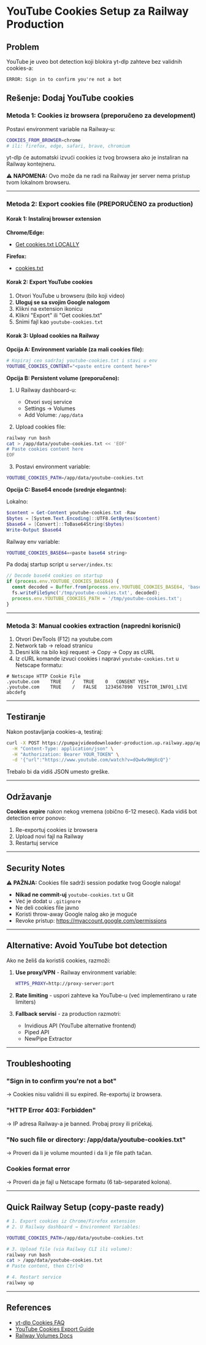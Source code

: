 # YouTube Cookies Setup za Railway Production

## Problem
YouTube je uveo bot detection koji blokira yt-dlp zahteve bez validnih cookies-a:
```
ERROR: Sign in to confirm you're not a bot
```

## Rešenje: Dodaj YouTube cookies

### Metoda 1: Cookies iz browsera (preporučeno za development)

Postavi environment variable na Railway-u:
```bash
COOKIES_FROM_BROWSER=chrome
# ili: firefox, edge, safari, brave, chromium
```

yt-dlp će automatski izvući cookies iz tvog browsera ako je instaliran na Railway kontejneru.

⚠️ **NAPOMENA:** Ovo može da ne radi na Railway jer server nema pristup tvom lokalnom browseru.

---

### Metoda 2: Export cookies file (PREPORUČENO za production)

#### Korak 1: Instaliraj browser extension

**Chrome/Edge:**
- [Get cookies.txt LOCALLY](https://chrome.google.com/webstore/detail/get-cookiestxt-locally/cclelndahbckbenkjhflpdbgdldlbecc)

**Firefox:**
- [cookies.txt](https://addons.mozilla.org/en-US/firefox/addon/cookies-txt/)

#### Korak 2: Export YouTube cookies

1. Otvori YouTube u browseru (bilo koji video)
2. **Uloguj se sa svojim Google nalogom**
3. Klikni na extension ikonicu
4. Klikni "Export" ili "Get cookies.txt"
5. Snimi fajl kao `youtube-cookies.txt`

#### Korak 3: Upload cookies na Railway

**Opcija A: Environment variable (za mali cookies file):**

```bash
# Kopiraj ceo sadržaj youtube-cookies.txt i stavi u env
YOUTUBE_COOKIES_CONTENT="<paste entire content here>"
```

**Opcija B: Persistent volume (preporučeno):**

1. U Railway dashboard-u:
   - Otvori svoj service
   - Settings → Volumes
   - Add Volume: `/app/data`

2. Upload cookies file:
```bash
railway run bash
cat > /app/data/youtube-cookies.txt << 'EOF'
# Paste cookies content here
EOF
```

3. Postavi environment variable:
```bash
YOUTUBE_COOKIES_PATH=/app/data/youtube-cookies.txt
```

**Opcija C: Base64 encode (srednje elegantno):**

Lokalno:
```powershell
$content = Get-Content youtube-cookies.txt -Raw
$bytes = [System.Text.Encoding]::UTF8.GetBytes($content)
$base64 = [Convert]::ToBase64String($bytes)
Write-Output $base64
```

Railway env variable:
```bash
YOUTUBE_COOKIES_BASE64=<paste base64 string>
```

Pa dodaj startup script u `server/index.ts`:
```typescript
// Decode base64 cookies on startup
if (process.env.YOUTUBE_COOKIES_BASE64) {
  const decoded = Buffer.from(process.env.YOUTUBE_COOKIES_BASE64, 'base64').toString('utf8');
  fs.writeFileSync('/tmp/youtube-cookies.txt', decoded);
  process.env.YOUTUBE_COOKIES_PATH = '/tmp/youtube-cookies.txt';
}
```

---

### Metoda 3: Manual cookies extraction (napredni korisnici)

1. Otvori DevTools (F12) na youtube.com
2. Network tab → reload stranicu
3. Desni klik na bilo koji request → Copy → Copy as cURL
4. Iz cURL komande izvuci cookies i napravi `youtube-cookies.txt` u Netscape formatu:

```
# Netscape HTTP Cookie File
.youtube.com	TRUE	/	TRUE	0	CONSENT	YES+
.youtube.com	TRUE	/	FALSE	1234567890	VISITOR_INFO1_LIVE	abcdefg
```

---

## Testiranje

Nakon postavljanja cookies-a, testiraj:

```bash
curl -X POST https://pumpajvideodownloader-production.up.railway.app/api/analyze \
  -H "Content-Type: application/json" \
  -H "Authorization: Bearer YOUR_TOKEN" \
  -d '{"url":"https://www.youtube.com/watch?v=dQw4w9WgXcQ"}'
```

Trebalo bi da vidiš JSON umesto greške.

---

## Održavanje

**Cookies expire** nakon nekog vremena (obično 6-12 meseci). Kada vidiš bot detection error ponovo:

1. Re-exportuj cookies iz browsera
2. Upload novi fajl na Railway
3. Restartuj service

---

## Security Notes

⚠️ **PAŽNJA:** Cookies file sadrži session podatke tvog Google naloga!

- **Nikad ne commit-uj** `youtube-cookies.txt` u Git
- Već je dodat u `.gitignore`
- Ne deli cookies file javno
- Koristi throw-away Google nalog ako je moguće
- Revoke pristup: https://myaccount.google.com/permissions

---

## Alternative: Avoid YouTube bot detection

Ako ne želiš da koristiš cookies, razmoži:

1. **Use proxy/VPN** - Railway environment variable:
   ```bash
   HTTPS_PROXY=http://proxy-server:port
   ```

2. **Rate limiting** - uspori zahteve ka YouTube-u (već implementirano u rate limiters)

3. **Fallback servisi** - za production razmotri:
   - Invidious API (YouTube alternative frontend)
   - Piped API
   - NewPipe Extractor

---

## Troubleshooting

### "Sign in to confirm you're not a bot"
→ Cookies nisu validni ili su expired. Re-exportuj iz browsera.

### "HTTP Error 403: Forbidden"
→ IP adresa Railway-a je banned. Probaj proxy ili pričekaj.

### "No such file or directory: /app/data/youtube-cookies.txt"
→ Proveri da li je volume mounted i da li je file path tačan.

### Cookies format error
→ Proveri da je fajl u Netscape formatu (6 tab-separated kolona).

---

## Quick Railway Setup (copy-paste ready)

```bash
# 1. Export cookies iz Chrome/Firefox extension
# 2. U Railway dashboard → Environment Variables:

YOUTUBE_COOKIES_PATH=/app/data/youtube-cookies.txt

# 3. Upload file (via Railway CLI ili volume):
railway run bash
cat > /app/data/youtube-cookies.txt
# Paste content, then Ctrl+D

# 4. Restart service
railway up
```

---

## References

- [yt-dlp Cookies FAQ](https://github.com/yt-dlp/yt-dlp/wiki/FAQ#how-do-i-pass-cookies-to-yt-dlp)
- [YouTube Cookies Export Guide](https://github.com/yt-dlp/yt-dlp/wiki/Extractors#exporting-youtube-cookies)
- [Railway Volumes Docs](https://docs.railway.app/reference/volumes)
